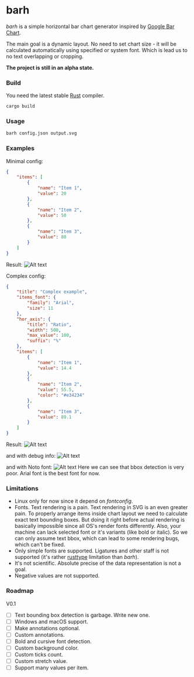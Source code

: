# barh

*barh* is a simple horizontal bar chart generator inspired by
[Google Bar Chart](https://developers.google.com/chart/interactive/docs/gallery/barchart).

The main goal is a dynamic layout. No need to set chart size - it will be calculated automatically
using specified or system font. Which is lead us to no text overlapping or cropping.

**The project is still in an alpha state.**

### Build

You need the latest stable [Rust](https://www.rust-lang.org/en-US/downloads.html) compiler.

```bash
cargo build
```

### Usage

```bash
barh config.json output.svg
```

### Examples

Minimal config:
```json
{
    "items": [
        {
            "name": "Item 1",
            "value": 20
        },
        {
            "name": "Item 2",
            "value": 50
        },
        {
            "name": "Item 3",
            "value": 80
        }
    ]
}
```

Result:
![Alt text](https://cdn.rawgit.com/RazrFalcon/barh/master/examples/minimal.svg)

Complex config:
```json
{
    "title": "Complex example",
    "items_font": {
        "family": "Arial",
        "size": 11
    },
    "hor_axis": {
        "title": "Ratio",
        "width": 500,
        "max_value": 100,
        "suffix": "%"
    },
    "items": [
        {
            "name": "Item 1",
            "value": 14.4
        },
        {
            "name": "Item 2",
            "value": 55.5,
            "color": "#e34234"
        },
        {
            "name": "Item 3",
            "value": 89.1
        }
    ]
}
```

Result:
![Alt text](https://cdn.rawgit.com/RazrFalcon/barh/master/examples/complex.svg)

and with debug info:
![Alt text](https://cdn.rawgit.com/RazrFalcon/barh/master/examples/complex_with_debug.svg)

and with Noto font:
![Alt text](https://cdn.rawgit.com/RazrFalcon/barh/master/examples/complex_noto.svg)
Here we can see that bbox detection is very poor. Arial font is the best font for now.

### Limitations
 - Linux only for now since it depend on *fontconfig*.
 - Fonts. Text rendering is a pain. Text rendering in SVG is an even greater pain.
   To properly arrange items inside chart layout we need to calculate exact text bounding boxes.
   But doing it right before actual rendering is basically impossible since all OS's render fonts
   differently. Also, your machine can lack selected font or it's variants (like bold or italic).
   So we can only assume text bbox, which can lead to some rendering bugs, which can't be fixed.
 - Only simple fonts are supported. Ligatures and other staff is not supported
   (it's rather [rusttype](https://github.com/dylanede/rusttype) limitation than *barh*).
 - It's not scientific. Absolute precise of the data representation is not a goal.
 - Negative values are not supported.

### Roadmap

V0.1

 - [ ] Text bounding box detection is garbage. Write new one.
 - [ ] Windows and macOS support.
 - [ ] Make annotations optional.
 - [ ] Custom annotations.
 - [ ] Bold and cursive font detection.
 - [ ] Custom background color.
 - [ ] Custom ticks count.
 - [ ] Custom stretch value.
 - [ ] Support many values per item.
